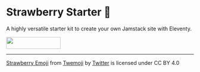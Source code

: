 # Strawberry Starter 🍓

A highly versatile starter kit to create your own Jamstack site with Eleventy.

<a href="https://app.netlify.com/start/deploy?repository=https://github.com/higby/strawberry"><img src="https://www.netlify.com/img/deploy/button.svg" width="146" height="32"></a>

---

[Strawberry Emoji](https://github.com/twitter/twemoji/blob/master/assets/svg/1f353.svg/) from [Twemoji](https://github.com/twitter/twemoji/) by [Twitter](https://opensource.twitter.dev/) is licensed under CC BY 4.0
